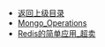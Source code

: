 - [返回上级目录](../_sidebar.md)
- [Mongo_Operations](Mongo_Operations.md)
- [Redis的简单应用_超卖](Redis的简单应用_超卖.md)